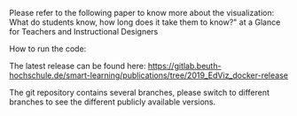 Please refer to the following paper to know more about the visualization: What do students know, how long does it take them to know?" at a Glance for Teachers and Instructional Designers

How to run the code:

The latest release can be found here: https://gitlab.beuth-hochschule.de/smart-learning/publications/tree/2019_EdViz_docker-release

The git repository contains several branches, please switch to different branches to see the different publicly available versions.
